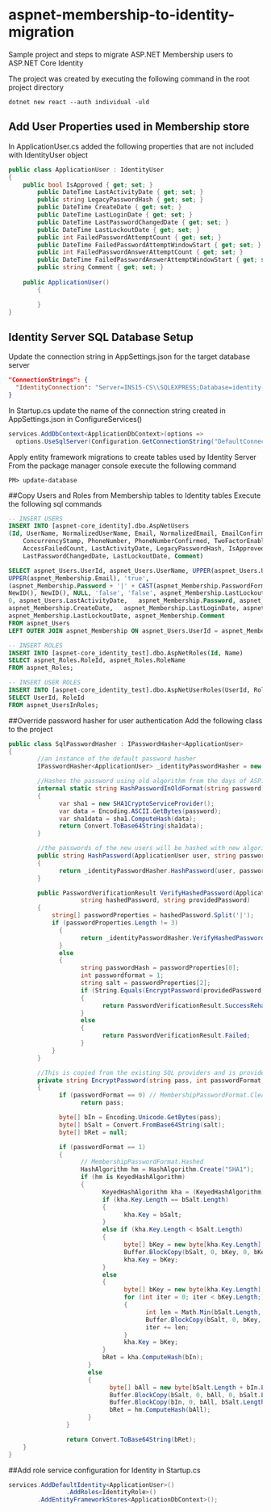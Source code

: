 # aspnet-membership-to-identity-migration
Sample project and steps to migrate ASP.NET Membership users to ASP.NET Core Identity

The project was created by executing the following command in the root project directory

  `dotnet new react --auth individual -uld`
  
## Add User Properties used in Membership store  
In ApplicationUser.cs added the following properties that are not included with IdentityUser object

```c#
public class ApplicationUser : IdentityUser
{
    public bool IsApproved { get; set; }
		public DateTime LastActivityDate { get; set; }
		public string LegacyPasswordHash { get; set; }
		public DateTime CreateDate { get; set; }
		public DateTime LastLoginDate { get; set; }
		public DateTime LastPasswordChangedDate { get; set; }
		public DateTime LastLockoutDate { get; set; }
		public int FailedPasswordAttemptCount { get; set; }
		public DateTime FailedPasswordAttemptWindowStart { get; set; }
		public int FailedPasswordAnswerAttemptCount { get; set; }
		public DateTime FailedPasswordAnswerAttemptWindowStart { get; set; }
		public string Comment { get; set; }
		
    public ApplicationUser()
		{

		}
}
```

## Identity Server SQL Database Setup
Update the connection string in AppSettings.json for the target database server
```json
"ConnectionStrings": {
  "IdentityConnection": "Server=INS15-CS\\SQLEXPRESS;Database=identity-users;Trusted_Connection=True;MultipleActiveResultSets=true"
}
```

In Startup.cs update the name of the connection string created in AppSettings.json in ConfigureServices()

```c#
services.AddDbContext<ApplicationDbContext>(options =>
  options.UseSqlServer(Configuration.GetConnectionString("DefaultConnection")));
```

Apply entity framework migrations to create tables used by Identity Server
From the package manager console execute the following command

`PM> update-database`

##Copy Users and Roles from Membership tables to Identity tables
Execute the following sql commands

```sql
-- INSERT USERS
INSERT INTO [aspnet-core_identity].dbo.AspNetUsers
(Id, UserName, NormalizedUserName, Email, NormalizedEmail, EmailConfirmed, PasswordHash, SecurityStamp, 
	ConcurrencyStamp, PhoneNumber, PhoneNumberConfirmed, TwoFactorEnabled, LockoutEnd, LockoutEnabled, 
	AccessFailedCount, LastActivityDate, LegacyPasswordHash, IsApproved, CreateDate, LastLoginDate, 
	LastPasswordChangedDate, LastLockoutDate, Comment)

SELECT aspnet_Users.UserId, aspnet_Users.UserName, UPPER(aspnet_Users.UserName), aspnet_Membership.Email, 
UPPER(aspnet_Membership.Email), 'true',	
(aspnet_Membership.Password + '|' + CAST(aspnet_Membership.PasswordFormat as varchar) + '|' + aspnet_Membership.PasswordSalt),	
NewID(), NewID(), NULL, 'false', 'false', aspnet_Membership.LastLockoutDate, aspnet_Membership.IsLockedOut,
0, aspnet_Users.LastActivityDate,	aspnet_Membership.Password, aspnet_Membership.IsApproved,
aspnet_Membership.CreateDate,	aspnet_Membership.LastLoginDate, aspnet_Membership.LastPasswordChangedDate,
aspnet_Membership.LastLockoutDate, aspnet_Membership.Comment
FROM aspnet_Users
LEFT OUTER JOIN aspnet_Membership ON aspnet_Users.UserId = aspnet_Membership.UserId

-- INSERT ROLES
INSERT INTO [aspnet-core_identity_test].dbo.AspNetRoles(Id, Name)
SELECT aspnet_Roles.RoleId, aspnet_Roles.RoleName
FROM aspnet_Roles;

-- INSERT USER ROLES
INSERT INTO [aspnet-core_identity_test].dbo.AspNetUserRoles(UserId, RoleId)
SELECT UserId, RoleId
FROM aspnet_UsersInRoles;
```

##Override password hasher for user authentication
Add the following class to the project

```c#
public class SqlPasswordHasher : IPasswordHasher<ApplicationUser>
{
		//an instance of the default password hasher
		IPasswordHasher<ApplicationUser> _identityPasswordHasher = new PasswordHasher<ApplicationUser>();

		//Hashes the password using old algorithm from the days of ASP.NET Membership
		internal static string HashPasswordInOldFormat(string password)
		{
			  var sha1 = new SHA1CryptoServiceProvider();
			  var data = Encoding.ASCII.GetBytes(password);
			  var sha1data = sha1.ComputeHash(data);
			  return Convert.ToBase64String(sha1data);
		}

		//the passwords of the new users will be hashed with new algorithm
		public string HashPassword(ApplicationUser user, string password)
		{
			  return _identityPasswordHasher.HashPassword(user, password);
		}

		public PasswordVerificationResult VerifyHashedPassword(ApplicationUser user,
					string hashedPassword, string providedPassword)
		{
		    string[] passwordProperties = hashedPassword.Split('|');
		    if (passwordProperties.Length != 3)
			  {
				    return _identityPasswordHasher.VerifyHashedPassword(user, hashedPassword, providedPassword);
			  }
			  else
			  {
				    string passwordHash = passwordProperties[0];
				    int passwordformat = 1;
				    string salt = passwordProperties[2];
				    if (String.Equals(EncryptPassword(providedPassword, passwordformat, salt), passwordHash, StringComparison.CurrentCultureIgnoreCase))
				    {
					      return PasswordVerificationResult.SuccessRehashNeeded;
				    }
				    else
				    {
					      return PasswordVerificationResult.Failed;
				    }
		    }
		}

		//This is copied from the existing SQL providers and is provided only for back-compat.
		private string EncryptPassword(string pass, int passwordFormat, string salt)
		{
			  if (passwordFormat == 0) // MembershipPasswordFormat.Clear
				    return pass;

			  byte[] bIn = Encoding.Unicode.GetBytes(pass);
			  byte[] bSalt = Convert.FromBase64String(salt);
			  byte[] bRet = null;

			  if (passwordFormat == 1)
			  { 
				    // MembershipPasswordFormat.Hashed 
				    HashAlgorithm hm = HashAlgorithm.Create("SHA1");
				    if (hm is KeyedHashAlgorithm)
				    {
					      KeyedHashAlgorithm kha = (KeyedHashAlgorithm)hm;
					      if (kha.Key.Length == bSalt.Length)
					      {
						        kha.Key = bSalt;
					      }
					      else if (kha.Key.Length < bSalt.Length)
					      {
						        byte[] bKey = new byte[kha.Key.Length];
						        Buffer.BlockCopy(bSalt, 0, bKey, 0, bKey.Length);
						        kha.Key = bKey;
					      }
					      else
					      {
						        byte[] bKey = new byte[kha.Key.Length];
						        for (int iter = 0; iter < bKey.Length;)
						        {
							          int len = Math.Min(bSalt.Length, bKey.Length - iter);
							          Buffer.BlockCopy(bSalt, 0, bKey, iter, len);
							          iter += len;
						        }
						        kha.Key = bKey;
					      }
					      bRet = kha.ComputeHash(bIn);
				      }
				      else
				      {
					        byte[] bAll = new byte[bSalt.Length + bIn.Length];
					        Buffer.BlockCopy(bSalt, 0, bAll, 0, bSalt.Length);
					        Buffer.BlockCopy(bIn, 0, bAll, bSalt.Length, bIn.Length);
					        bRet = hm.ComputeHash(bAll);
				      }
			    }

			    return Convert.ToBase64String(bRet);
    }
}
```

##Add role service configuration for Identity in Startup.cs

```c#
services.AddDefaultIdentity<ApplicationUser>()
				.AddRoles<IdentityRole>()
        .AddEntityFrameworkStores<ApplicationDbContext>();
```





